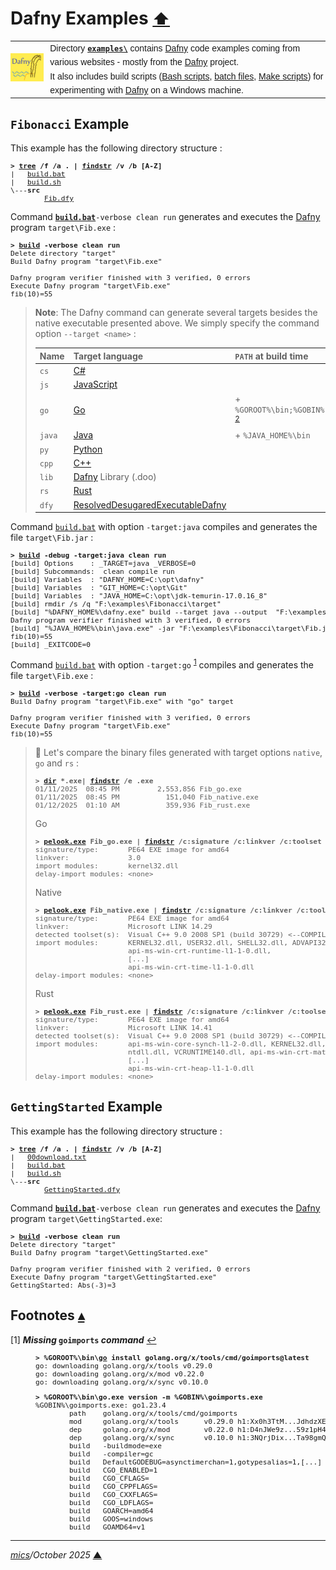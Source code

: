 # <span id="top">Dafny Examples</span> <span style="font-size:90%;">[⬆](../README.md#top)</span>

<table style="font-family:Helvetica,Arial;line-height:1.6;">
  <tr>
  <td style="border:0;padding:0 10px 0 0;min-width:25%;"><a href="https://dafny.org/" rel="external"><img src="../docs/images/dafny-logo.jpg" width="100" alt="Dafny project"/></a></td>
  <td style="border:0;padding:0;vertical-align:text-top;">Directory <a href="."><strong><code>examples\</code></strong></a> contains <a href="https://dafny.org/" rel="external" title="Dafny">Dafny</a> code examples coming from various websites - mostly from the <a href="https://dafny.org/" rel="external" title="Dafny">Dafny</a> project.<br/>
  It also includes build scripts (<a href="https://tldp.org/LDP/Bash-Beginners-Guide/html/sect_02_01.html" rel="external">Bash scripts</a>, <a href="https://en.wikibooks.org/wiki/Windows_Batch_Scripting" rel="external">batch files</a>, <a href="https://makefiletutorial.com/" rel="external">Make scripts</a>) for experimenting with <a href="https://dafny.org/" rel="external">Dafny</a> on a Windows machine.</td>
  </tr>
</table>

## <span id="fib">`Fibonacci` Example</span>

This example has the following directory structure :

<pre style="font-size:80%;">
<b>&gt; <a href="https://learn.microsoft.com/en-us/windows-server/administration/windows-commands/tree" rel="external">tree</a> /f /a . | <a href="https://learn.microsoft.com/en-us/windows-server/administration/windows-commands/findstr" rel="external">findstr</a> /v /b [A-Z]</b>
|   <a href="./Fibonacci/build.bat">build.bat</a>
|   <a href="./Fibonacci/build.sh">build.sh</a>
\---<b>src</b>
        <a href="./Fibonacci/src/Fib.dfy">Fib.dfy</a>
</pre>

Command [**`build.bat`**](./Fibonacci/build.bat)`-verbose clean run` generates and executes the [Dafny] program `target\Fib.exe` :

<pre style="font-size:80%;">
<b>&gt; <a href="./Fibonacci/build.bat">build</a> -verbose clean run</b>
Delete directory "target"
Build Dafny program "target\Fib.exe"

Dafny program verifier finished with 3 verified, 0 errors
Execute Dafny program "target\Fib.exe"
fib(10)=55
</pre>

> **Note**: The Dafny command can generate several targets besides the native executable presented above. We simply specify the command option `--target <name>` :
>
> |  Name  | Target&nbsp;language | `PATH`&nbsp;at build time |
> |:-------|:-----------|:------------|
> | `cs`   | [C#][target_csharp] | |
> | `js`   | [JavaScript][target_javascript] | |
> | `go`   | [Go][target_golang] | + `%GOROOT%\bin;%GOBIN%` <sup id="anchor_02">[2](#footnote_02)</sup> |
> | `java` | [Java][target_java] | + `%JAVA_HOME%\bin` |
> | `py`   | [Python][target_python] | |
> | `cpp`  | [C++][target_cpp] | |
> | `lib`  | [Dafny][target_dafny] Library (.doo) | |
> | `rs`   | [Rust][target_rust] | |
> | `dfy`  | [ResolvedDesugaredExecutableDafny][target_desugared] | |

Command [`build.bat`](./Fibonacci/build.bat) with option `-target:java` compiles and generates the file `target\Fib.jar` :

<pre style="font-size:80%;">
<b>&gt; <a href="./Fibonacci/build.bat">build</a> -debug -target:java clean run</b>
[build] Options    : _TARGET=java _VERBOSE=0
[build] Subcommands:  clean compile run
[build] Variables  : "DAFNY_HOME=C:\opt\dafny"
[build] Variables  : "GIT_HOME=C:\opt\Git"
[build] Variables  : "JAVA_HOME=C:\opt\jdk-temurin-17.0.16_8"
[build] rmdir /s /q "F:\examples\Fibonacci\target"
[build] "%DAFNY_HOME%\dafny.exe" build --target java --output  "F:\examples\Fibonacci\target\Fib.jar"  "F:\examples\Fibonacci\src\Fib.dfy"
Dafny program verifier finished with 3 verified, 0 errors
[build] "%JAVA_HOME%\bin\java.exe" -jar "F:\examples\Fibonacci\target\Fib.jar"
fib(10)=55
[build] _EXITCODE=0
</pre>

Command [`build.bat`](./Fibonacci/build.bat) with option `-target:go` <sup id="anchor_01">[1](#footnote_01)</sup> compiles and generates the file `target\Fib.exe` :

<pre style="font-size:80%;">
<b>&gt; <a href="./Fibonacci/build.bat">build</a> -verbose -target:go clean run</b>
Build Dafny program "target\Fib.exe" with "go" target

Dafny program verifier finished with 3 verified, 0 errors
Execute Dafny program "target\Fib.exe"
fib(10)=55
</pre>

> **:mag_right:** Let's compare the binary files generated with target options `native`, `go` and `rs` :
> <pre style="font-size:80%;">
> <b>&gt; <a href="https://learn.microsoft.com/en-us/windows-server/administration/windows-commands/dir" rel="external">dir</a> *.exe| <a href="https://learn.microsoft.com/en-us/windows-server/administration/windows-commands/findstr" rel="external">findstr</a> /e .exe</b>
> 01/11/2025  08:45 PM         2,553,856 Fib_go.exe
> 01/11/2025  08:45 PM           151,040 Fib_native.exe
> 01/12/2025  01:10 AM           359,936 Fib_rust.exe
> </pre>
> Go
> <pre style="font-size:80%;">
> <b>&gt; <a href="">pelook.exe</a> Fib_go.exe | <a href="https://learn.microsoft.com/en-us/windows-server/administration/windows-commands/findstr" rel="external">findstr</a> /c:signature /c:linkver /c:toolset /c:modules:</b>
> signature/type:       PE64 EXE image for amd64
> linkver:              3.0
> import modules:       kernel32.dll
> delay-import modules: &lt;none>
> </pre>
> Native
> <pre style="font-size:80%;">
> <b>&gt; <a href="">pelook.exe</a> Fib_native.exe | <a href="https://learn.microsoft.com/en-us/windows-server/administration/windows-commands/findstr" rel="external">findstr</a> /c:signature /c:linkver /c:toolset /c:modules:</b>
> signature/type:       PE64 EXE image for amd64
> linkver:              Microsoft LINK 14.29
> detected toolset(s):  Visual C++ 9.0 2008 SP1 (build 30729) <--COMPILER(s)
> import modules:       KERNEL32.dll, USER32.dll, SHELL32.dll, ADVAPI32.dll,
>                       api-ms-win-crt-runtime-l1-1-0.dll,
>                       [...]
>                       api-ms-win-crt-time-l1-1-0.dll
> delay-import modules: &lt;none>
> </pre>
> Rust
> <pre style="font-size:80%;">
> <b>&gt; <a href="">pelook.exe</a> Fib_rust.exe | <a href="https://learn.microsoft.com/en-us/windows-server/administration/windows-commands/findstr" rel="external">findstr</a> /c:signature /c:linkver /c:toolset /c:modules:</b>
> signature/type:       PE64 EXE image for amd64
> linkver:              Microsoft LINK 14.41
> detected toolset(s):  Visual C++ 9.0 2008 SP1 (build 30729) <--COMPILER(s)
> import modules:       api-ms-win-core-synch-l1-2-0.dll, KERNEL32.dll,
>                       ntdll.dll, VCRUNTIME140.dll, api-ms-win-crt-math-l1-1-0.dll,
>                       [...]
>                       api-ms-win-crt-heap-l1-1-0.dll
> delay-import modules: &lt;none>
> </pre>

<!--================================================================-->
## <span id="getting_started">`GettingStarted` Example</span>

This example has the following directory structure :

<pre style="font-size:80%;">
<b>&gt; <a href="https://learn.microsoft.com/en-us/windows-server/administration/windows-commands/tree" rel="external">tree</a> /f /a . | <a href="https://learn.microsoft.com/en-us/windows-server/administration/windows-commands/findstr" rel="external">findstr</a> /v /b [A-Z]</b>
|   <a href="./GettingStarted/00download.txt">00download.txt</a>
|   <a href="./GettingStarted/build.bat">build.bat</a>
|   <a href="./GettingStarted/build.sh">build.sh</a>
\---<b>src</b>
        <a href="./GettingStarted/src/GettingStarted.dfy">GettingStarted.dfy</a>
</pre>

Command [**`build.bat`**](./GettingStarted/build.bat)`-verbose clean run` generates and executes the [Dafny] program `target\GettingStarted.exe`:

<pre style="font-size:80%;">
<b>&gt; <a href="./GettingStarted/build.bat">build</a> -verbose clean run</b>
Delete directory "target"
Build Dafny program "target\GettingStarted.exe"

Dafny program verifier finished with 2 verified, 0 errors
Execute Dafny program "target\GettingStarted.exe"
GettingStarted: Abs(-3)=3
</pre>

<!--=======================================================================-->

## <span id="footnotes">Footnotes</span> [**&#x25B4;**](#top)

<span id="footnote_01">[1]</span> ***Missing* <code>goimports</code> *command*** [↩](#anchor_01)

<dl><dd>
<pre style="font-size:80%;">
<b>&gt; %GOROOT%\bin\<a href="https://pkg.go.dev/cmd/go" rel="external">go</a> install golang.org/x/tools/cmd/goimports@latest</b>
go: downloading golang.org/x/tools v0.29.0
go: downloading golang.org/x/mod v0.22.0
go: downloading golang.org/x/sync v0.10.0
</pre>

<pre style="font-size:80%;">
<b>&gt; %GOROOT%\bin\go.exe version -m %GOBIN%\goimports.exe</b>
%GOBIN%\goimports.exe: go1.23.4
        path    golang.org/x/tools/cmd/goimports
        mod     golang.org/x/tools      v0.29.0 h1:Xx0h3TtM...JdhdzXE=
        dep     golang.org/x/mod        v0.22.0 h1:D4nJWe9z...59z1pH4=
        dep     golang.org/x/sync       v0.10.0 h1:3NQrjDix...Ta98gmQ=
        build   -buildmode=exe
        build   -compiler=gc
        build   DefaultGODEBUG=asynctimerchan=1,gotypesalias=1,[...]
        build   CGO_ENABLED=1
        build   CGO_CFLAGS=
        build   CGO_CPPFLAGS=
        build   CGO_CXXFLAGS=
        build   CGO_LDFLAGS=
        build   GOARCH=amd64
        build   GOOS=windows
        build   GOAMD64=v1
</pre>
</dd></dl>

***

*[mics](https://lampwww.epfl.ch/~michelou/)/October 2025* [**&#9650;**](#top)
<span id="bottom">&nbsp;</span>

<!-- link refs -->

[dafny]: https://dafny.org/
[target_cpp]: https://github.com/dafny-lang/dafny/tree/master/Source/DafnyCore/Backends/Cplusplus
[target_csharp]: https://github.com/dafny-lang/dafny/tree/master/Source/DafnyCore/Backends/CSharp
[target_dafny]: https://github.com/dafny-lang/dafny/tree/master/Source/DafnyCore/Backends/Dafny
[target_desugared]: https://github.com/dafny-lang/dafny/tree/master/Source/DafnyCore/Backends/ResolvedDesugaredExecutableDafny
[target_golang]: https://github.com/dafny-lang/dafny/tree/master/Source/DafnyCore/Backends/GoLang
[target_java]: https://github.com/dafny-lang/dafny/tree/master/Source/DafnyCore/Backends/Java
[target_javascript]: https://github.com/dafny-lang/dafny/tree/master/Source/DafnyCore/Backends/JavaScript
[target_python]: https://github.com/dafny-lang/dafny/tree/master/Source/DafnyCore/Backends/Python
[target_rust]: https://github.com/dafny-lang/dafny/tree/master/Source/DafnyCore/Backends/Rust
